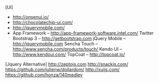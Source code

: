 

[UI]
* http://onsenui.io/ 
* http://chocolatechip-ui.com/ 
* http://jquerymobile.com/ 
* App Framework – http://app-framework-software.intel.com/ 
Twitter Bootstrap 3 – http://getbootstrap.com
jQuery Mobile – http://jquerymobile.com
Sencha Touch – http://www.sencha.com/products/touch/
Kendo UI – http://www.kendoui.com/
TopCoat – http://topcoat.io/

[Jquery Alternative]
http://zeptojs.com
http://snackjs.com/
https://github.com/julienw/dollardom/
http://xuijs.com/
https://github.com/honza/140medley

